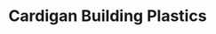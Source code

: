---
title: "Cardigan Building Plastics"
url: /cardigan-aberteifi/cardigan-building-plastics/
shop: trade
---